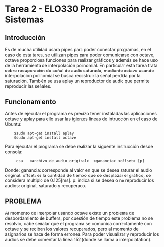 Tarea 2 - ELO330 Programación de Sistemas
===================
Introducción
-------
Es de mucha utilidad usara pipes para poder conectar programas, en el caso de esta tarea, se utilizan pipes para poder comunicarse con octave, octave proporciona funciones para realizar gráficos y además se hace uso de la herramienta de interpolación polinomial.
En particular esta tarea trata sobre recuperación de señal de audio saturada, mediante octave usando interpolación polinomial se busca recostruir la señal perdida por la saturación. También se usa aplay un reproductor de audio que permite reproducir las señales.

Funcionamiento
------------------
Antes de ejecutar el programa es precizo tener instaladas las aplicaciones octave y aplay para ello usar las igientes lineas de intrucción en el caso de Ubuntu:

        $sudo apt-get install aplay
        $sudo apt-get install octave

Para ejecutar el programa se debe realizar la siguente instrucción desde consola:

         csa   <archivo_de_audio_original>  <ganancia> <offset> [p]
        
Donde:
ganancia: corresponde al valor en que se desea saturar el audio original.
offset: es la cantidad de tiempo que se desplazar el gráfico, se considera multiplo de 0.125[ms].
p: indica si se desea o no reproducir los audios: original, saturado y recuperado.

PROBLEMA
------------------------
Al momento de interpolar usando octave existe un problema de desbordamiento de buffers, por cuestión de tiempo este problema no se resolvio, cabe señalar que el programa se comunica correctamente con octave y se reciben los valores recuperados, pero al momento de asignarlos se hace de forma erronea.
Para poder visualizar y reproducir los audios se debe comentar la linea 152 (donde se llama a interpolatation).
